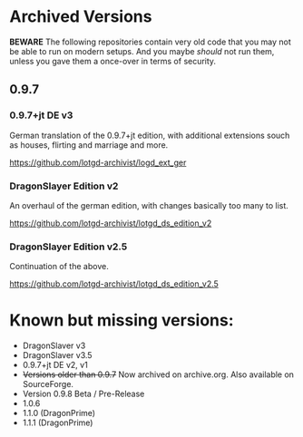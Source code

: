 # Archived Versions

**BEWARE** The following repositories contain very old code that you may not be able to run on modern setups. And you maybe *should* not run them, unless you gave them a once-over in terms of security.

## 0.9.7

### 0.9.7+jt DE v3

German translation of the 0.9.7+jt edition, with additional extensions souch as houses, flirting and marriage and more.

https://github.com/lotgd-archivist/logd_ext_ger

### DragonSlayer Edition v2

An overhaul of the german edition, with changes basically too many to list.

https://github.com/lotgd-archivist/lotgd_ds_edition_v2

### DragonSlayer Edition v2.5

Continuation of the above.

https://github.com/lotgd-archivist/lotgd_ds_edition_v2.5

# Known but missing versions:

* DragonSlaver v3
* DragonSlaver v3.5
* 0.9.7+jt DE v2, v1
* ~~Versions older than 0.9.7~~ Now archived on archive.org. Also available on SourceForge.
* Version 0.9.8 Beta / Pre-Release
* 1.0.6
* 1.1.0 (DragonPrime)
* 1.1.1 (DragonPrime)
